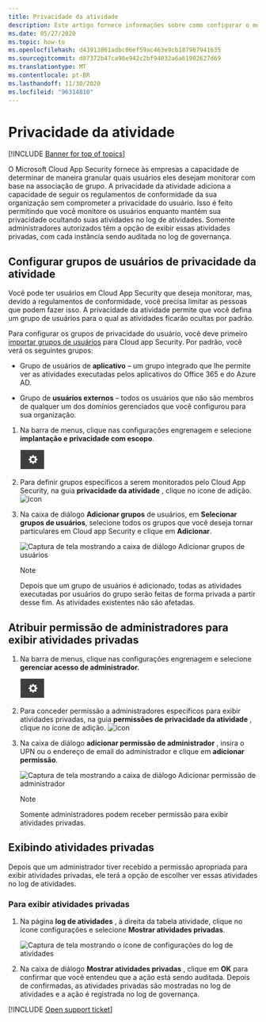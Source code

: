 ```yaml
---
title: Privacidade da atividade
description: Este artigo fornece informações sobre como configurar o monitoramento de atividades para estar em conformidade com a política de privacidade do usuário.
ms.date: 05/27/2020
ms.topic: how-to
ms.openlocfilehash: d43913861adbc06ef59ac463e9cb187967941635
ms.sourcegitcommit: d87372b47ca98e942c2bf94032a6a61902627d69
ms.translationtype: MT
ms.contentlocale: pt-BR
ms.lasthandoff: 11/30/2020
ms.locfileid: "96314810"
---
```

# <a name="activity-privacy"></a>Privacidade da atividade

[!INCLUDE [Banner for top of topics](includes/banner.md)]

O Microsoft Cloud App Security fornece às empresas a capacidade de determinar de maneira granular quais usuários eles desejam monitorar com base na associação de grupo. A privacidade da atividade adiciona a capacidade de seguir os regulamentos de conformidade da sua organização sem comprometer a privacidade do usuário. Isso é feito permitindo que você monitore os usuários enquanto mantém sua privacidade ocultando suas atividades no log de atividades. Somente administradores autorizados têm a opção de exibir essas atividades privadas, com cada instância sendo auditada no log de governança.

## <a name="configure-activity-privacy-user-groups"></a>Configurar grupos de usuários de privacidade da atividade

Você pode ter usuários em Cloud App Security que deseja monitorar, mas, devido a regulamentos de conformidade, você precisa limitar as pessoas que podem fazer isso. A privacidade da atividade permite que você defina um grupo de usuários para o qual as atividades ficarão ocultas por padrão.

Para configurar os grupos de privacidade do usuário, você deve primeiro [importar grupos de usuários](user-groups.md) para Cloud app Security. Por padrão, você verá os seguintes grupos:

- Grupo de usuários de **aplicativo** – um grupo integrado que lhe permite ver as atividades executadas pelos aplicativos do Office 365 e do Azure AD.

- Grupo de **usuários externos** – todos os usuários que não são membros de qualquer um dos domínios gerenciados que você configurou para sua organização.

1. Na barra de menus, clique nas configurações engrenagem e selecione **implantação e privacidade com escopo**.

    ![Ícone de configurações](media/settings-icon.png)

1. Para definir grupos específicos a serem monitorados pelo Cloud App Security, na guia **privacidade da atividade** , clique no ícone de adição.
    ![icon](media/plus-icon.png)

1. Na caixa de diálogo **Adicionar grupos** de usuários, em **Selecionar grupos de usuários**, selecione todos os grupos que você deseja tornar particulares em Cloud app Security e clique em **Adicionar**.

    ![Captura de tela mostrando a caixa de diálogo Adicionar grupos de usuários](media/activity-privacy-add-user-groups.png)

    > [!NOTE]
    > Depois que um grupo de usuários é adicionado, todas as atividades executadas por usuários do grupo serão feitas de forma privada a partir desse fim. As atividades existentes não são afetadas.

## <a name="assign-admins-permission-to-view-private-activities"></a>Atribuir permissão de administradores para exibir atividades privadas

1. Na barra de menus, clique nas configurações engrenagem e selecione **gerenciar acesso de administrador**.

    ![Ícone de configurações](media/settings-icon.png)

1. Para conceder permissão a administradores específicos para exibir atividades privadas, na guia **permissões de privacidade da atividade** , clique no ícone de adição.
    ![icon](media/plus-icon.png)

1. Na caixa de diálogo **adicionar permissão de administrador** , insira o UPN ou o endereço de email do administrador e clique em **adicionar permissão**.

    ![Captura de tela mostrando a caixa de diálogo Adicionar permissão de administrador](media/activity-privacy-add-admin-permission.png)

    > [!NOTE]
    > Somente administradores podem receber permissão para exibir atividades privadas.

## <a name="viewing-private-activities"></a>Exibindo atividades privadas

Depois que um administrador tiver recebido a permissão apropriada para exibir atividades privadas, ele terá a opção de escolher ver essas atividades no log de atividades.

### <a name="to-view-private-activities"></a>Para exibir atividades privadas

1. Na página **log de atividades** , à direita da tabela atividade, clique no ícone configurações e selecione **Mostrar atividades privadas**.

    ![Captura de tela mostrando o ícone de configurações do log de atividades](media/activity-privacy-view-settings-icon.png)

1. Na caixa de diálogo **Mostrar atividades privadas** , clique em **OK** para confirmar que você entendeu que a ação está sendo auditada. Depois de confirmadas, as atividades privadas são mostradas no log de atividades e a ação é registrada no log de governança.

[!INCLUDE [Open support ticket](includes/support.md)]
